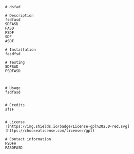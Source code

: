 
    # dsfad

    # Description
    fsdfasd
    SDFASD
    FASD
    FSDF
    SDF
    ASDF

    # Installation
    fasdfsd

    # Testing
    SDFSAD
    FSDFASD



    # Usage 
    fsdfasd


    # Credits
    sfsF

    
    # License
    ![https://img.shields.io/badge/License-gpl%202.0-red.svg](https://choosealicense.com/licenses/gpl)

    # Contact information
    FSDFA
    FASDFASD
   

    
    
    
    
